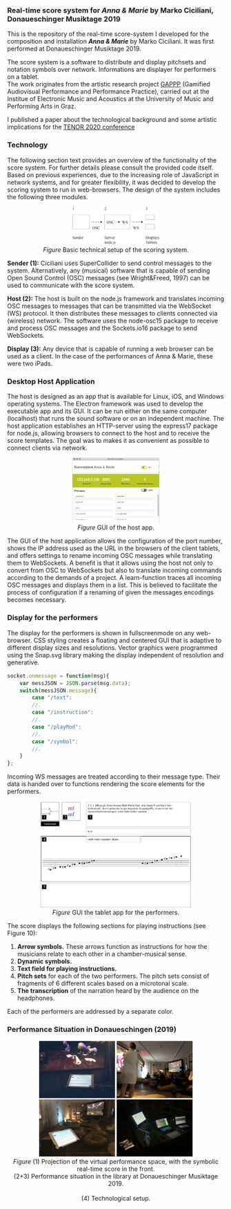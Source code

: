 
### Real-time score system for ___Anna & Marie___ by Marko Ciciliani, Donaueschinger Musiktage 2019
This is the repository of the real-time score-system I developed for the composition and installation ___Anna & Marie___ by Marko Ciciliani. It was first performed at Donaueschinger Musiktage 2019. 

The score system is a software to distribute and display pitchsets and notation symbols over network. Informations are displayer for performers on a tablet. <br>
The work originates from the artistic research project [GAPPP](http://gappp.net/) (Gamified Audiovisual Performance and Performance Practice), carried out at the Institue of Electronic Music and Acoustics at the University of Music and Performing Arts in Graz.

I published a paper about the technological background and some artistic implications for the [TENOR 2020 conference](https://tenor2020.hfmt-hamburg.de/)




### Technology

The following section text provides an overview of the functionality of the score system. For further details please consult the provided code itself.
Based on previous experiences, due to the increasing role of JavaScript in network systems, and for greater flexibility, it was decided to develop the scoring system to run in web-browsers. The design of the system includes the following three modules.

<p align="center">
  <img width="40%" src="https://github.com/asa-nerd/Anna-und-Marie/blob/master/documentation/01%20Live/setup.jpg"><br />
  <i>Figure</i> Basic technical setup of the scoring system.
</p>


**Sender (1):** Ciciliani uses SuperCollider to send control messages to the system. Alternatively, any (musical) software that is capable of sending Open Sound Control (OSC) messages (see Wright&Freed, 1997) can be used to communicate with the score system.

**Host (2):** The host is built on the node.js framework and translates incoming OSC messages to messages that can be transmitted via the WebSocket (WS) protocol. It then distributes these messages to clients connected via (wireless) network. The software uses the node-osc15 package to receive and process OSC messages and the Sockets.io16 package to send WebSockets.

**Display (3):** Any device that is capable of running a web browser can be used as a client. In the case of the performances of Anna & Marie, these were two iPads.


### Desktop Host Application
The host is designed as an app that is available for Linux, iOS, and Windows operating systems. The Electron framework was used to develop the executable app and its GUI. It can be run either on the same computer (localhost) that runs the sound software or on an independent machine. The host application establishes an HTTP-server using the express17 package for node.js, allowing browsers to connect to the host and to receive the score templates. The goal was to makes it as convenient as possible to connect clients via network. 

<p align="center">
  <img width="40%" src="https://github.com/asa-nerd/Anna-und-Marie/blob/master/documentation/02%20Screenshots/interface-2.png"><br />
  <i>Figure</i> GUI of the host app.
</p>

The GUI of the host application allows the configuration of the port number, shows the IP address used as the URL in the browsers of the client tablets, and offers settings to rename incoming OSC messages while translating them to WebSockets. A benefit is that it allows using the host not only to convert from OSC to WebSockets but also to translate incoming commands according to the demands of a project. A learn-function traces all incoming OSC messages and displays them in a list. This is believed to facilitate the process of configuration if a renaming of given the messages encodings becomes necessary. 



### Display for the performers
The display for the performers is shown in fullscreenmode on any web-browser. CSS styling creates a floating and centered GUI that is adaptive to different display sizes and resolutions. Vector graphics were programmed using the Snap.svg library  making the display independent of resolution and generative.

```javascript
socket.onmessage = function(msg){
	var messJSON = JSON.parse(msg.data);
	switch(messJSON.message){
		case "/text":
		//. 
		case "/instruction":
		//.
		case "/playMod":
		//.
		case "/symbol":
		//.
	}
};
```
Incoming WS messages are treated according to their message type. Their data is handed over to functions rendering the score elements for the performers. 

<p align="center">
  <img width="70%" src="https://github.com/asa-nerd/Anna-und-Marie/blob/master/documentation/02%20Screenshots/Figure-10.png"><br />
  <i>Figure</i> GUI the tablet app for the performers.
</p>

The score displays the following sections for playing instructions (see Figure 10):

1. **Arrow symbols.** These arrows function as instructions for how the musicians relate to each other in a chamber-musical sense. 
2. **Dynamic symbols.** 
3. **Text field for playing instructions.** 
4. **Pitch sets** for each of the two performers. The pitch sets consist of fragments of 6 different scales based on a microtonal scale. 
5. **The transcription** of the narration heard by the audience on the headphones.

Each of the performers are addressed by a separate color.


### Performance Situation in Donaueschingen (2019)

<p align="center">
  <img width="35%" src="https://github.com/asa-nerd/Anna-und-Marie/blob/master/documentation/01%20Live/DE-1.jpg">
  <img width="35%" src="https://github.com/asa-nerd/Anna-und-Marie/blob/master/documentation/01%20Live/IMG_9422.jpg">
  <img width="35%" src="https://github.com/asa-nerd/Anna-und-Marie/blob/master/documentation/01%20Live/IMG_9438.jpg">
  <img width="35%" src="https://github.com/asa-nerd/Anna-und-Marie/blob/master/documentation/01%20Live/DE-2.jpg"><br />
  <i>Figure</i> (1) Projection of the virtual performance space, with the symbolic real-time score in the front.<br />
  (2+3) Performance situation in the library at Donaueschinger Musiktage 2019. <br /> <br />
  (4) Technological setup.<br />
</p>

